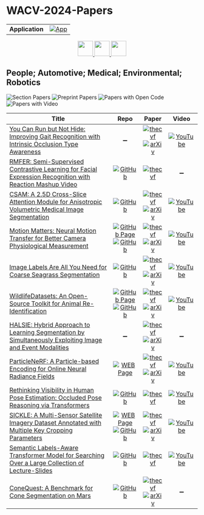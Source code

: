 # WACV-2024-Papers

<table>
    <tr>
        <td><strong>Application</strong></td>
        <td>
            <a href="https://huggingface.co/spaces/DmitryRyumin/NewEraAI-Papers" style="float:left;">
                <img src="https://img.shields.io/badge/🤗-NewEraAI--Papers-FFD21F.svg" alt="App" />
            </a>
        </td>
    </tr>
</table>

<div align="center">
    <a href="https://github.com/DmitryRyumin/WACV-2024-Papers/blob/main/sections/oral_3d_ad_efpe_vx.md">
        <img src="https://cdn.jsdelivr.net/gh/DmitryRyumin/NewEraAI-Papers@main/images/left.svg" width="40" alt="" />
    </a>
    <a href="https://github.com/DmitryRyumin/WACV-2024-Papers/">
        <img src="https://cdn.jsdelivr.net/gh/DmitryRyumin/NewEraAI-Papers@main/images/home.svg" width="40" alt="" />
    </a>
    <a href="https://github.com/DmitryRyumin/WACV-2024-Papers/blob/main/sections/image_recognition_and_understanding.md">
        <img src="https://cdn.jsdelivr.net/gh/DmitryRyumin/NewEraAI-Papers@main/images/right.svg" width="40" alt="" />
    </a>
</div>

## People; Automotive; Medical; Environmental; Robotics

![Section Papers](https://img.shields.io/badge/Section%20Papers-12-42BA16) ![Preprint Papers](https://img.shields.io/badge/Preprint%20Papers-9-b31b1b) ![Papers with Open Code](https://img.shields.io/badge/Papers%20with%20Open%20Code-9-1D7FBF) ![Papers with Video](https://img.shields.io/badge/Papers%20with%20Video-9-FF0000)

| **Title** | **Repo** | **Paper** | **Video** |
|-----------|:--------:|:---------:|:---------:|
| [You Can Run but Not Hide: Improving Gait Recognition with Intrinsic Occlusion Type Awareness](https://openaccess.thecvf.com/content/WACV2024/html/Gupta_You_Can_Run_but_Not_Hide_Improving_Gait_Recognition_With_WACV_2024_paper.html) | :heavy_minus_sign: | [![thecvf](https://img.shields.io/badge/pdf-thecvf-7395C5.svg)](https://openaccess.thecvf.com/content/WACV2024/papers/Gupta_You_Can_Run_but_Not_Hide_Improving_Gait_Recognition_With_WACV_2024_paper.pdf) <br /> [![arXiv](https://img.shields.io/badge/arXiv-2312.02290-b31b1b.svg)](http://arxiv.org/abs/2312.02290) | [![YouTube](https://img.shields.io/badge/YouTube-%23FF0000.svg?style=for-the-badge&logo=YouTube&logoColor=white)](https://www.youtube.com/watch?v=mVF0AP7xnsw) |
| [RMFER: Semi-Supervised Contrastive Learning for Facial Expression Recognition with Reaction Mashup Video](https://openaccess.thecvf.com/content/WACV2024/html/Cho_RMFER_Semi-Supervised_Contrastive_Learning_for_Facial_Expression_Recognition_With_Reaction_WACV_2024_paper.html) | [![GitHub](https://img.shields.io/github/stars/yunseongcho/RMFER?style=flat)](https://github.com/yunseongcho/RMFER) | [![thecvf](https://img.shields.io/badge/pdf-thecvf-7395C5.svg)](https://openaccess.thecvf.com/content/WACV2024/papers/Cho_RMFER_Semi-Supervised_Contrastive_Learning_for_Facial_Expression_Recognition_With_Reaction_WACV_2024_paper.pdf) | :heavy_minus_sign: |
| [CSAM: A 2.5D Cross-Slice Attention Module for Anisotropic Volumetric Medical Image Segmentation](https://openaccess.thecvf.com/content/WACV2024/html/Hung_CSAM_A_2.5D_Cross-Slice_Attention_Module_for_Anisotropic_Volumetric_Medical_WACV_2024_paper.html) | [![GitHub](https://img.shields.io/github/stars/aL3x-O-o-Hung/CSAM?style=flat)](https://github.com/aL3x-O-o-Hung/CSAM) | [![thecvf](https://img.shields.io/badge/pdf-thecvf-7395C5.svg)](https://openaccess.thecvf.com/content/WACV2024/papers/Hung_CSAM_A_2.5D_Cross-Slice_Attention_Module_for_Anisotropic_Volumetric_Medical_WACV_2024_paper.pdf) <br /> [![arXiv](https://img.shields.io/badge/arXiv-2311.04942-b31b1b.svg)](http://arxiv.org/abs/2311.04942) | [![YouTube](https://img.shields.io/badge/YouTube-%23FF0000.svg?style=for-the-badge&logo=YouTube&logoColor=white)](https://www.youtube.com/watch?v=miwi-3l1NZI) |
| [Motion Matters: Neural Motion Transfer for Better Camera Physiological Measurement](https://openaccess.thecvf.com/content/WACV2024/html/Paruchuri_Motion_Matters_Neural_Motion_Transfer_for_Better_Camera_Physiological_Measurement_WACV_2024_paper.html) | [![GitHub Page](https://img.shields.io/badge/GitHub-Page-159957.svg)](https://motion-matters.github.io/) <br /> [![GitHub](https://img.shields.io/github/stars/Roni-Lab/MA-rPPG-Video-Toolbox?style=flat)](https://github.com/Roni-Lab/MA-rPPG-Video-Toolbox) | [![thecvf](https://img.shields.io/badge/pdf-thecvf-7395C5.svg)](https://openaccess.thecvf.com/content/WACV2024/papers/Paruchuri_Motion_Matters_Neural_Motion_Transfer_for_Better_Camera_Physiological_Measurement_WACV_2024_paper.pdf) <br /> [![arXiv](https://img.shields.io/badge/arXiv-2303.12059-b31b1b.svg)](http://arxiv.org/abs/2303.12059) | [![YouTube](https://img.shields.io/badge/YouTube-%23FF0000.svg?style=for-the-badge&logo=YouTube&logoColor=white)](https://www.youtube.com/watch?v=wOSZvWIEkpA) |
| [Image Labels Are All You Need for Coarse Seagrass Segmentation](https://openaccess.thecvf.com/content/WACV2024/html/Raine_Image_Labels_Are_All_You_Need_for_Coarse_Seagrass_Segmentation_WACV_2024_paper.html) | [![GitHub](https://img.shields.io/github/stars/sgraine/bag-of-seagrass?style=flat)](https://github.com/sgraine/bag-of-seagrass) | [![thecvf](https://img.shields.io/badge/pdf-thecvf-7395C5.svg)](https://openaccess.thecvf.com/content/WACV2024/papers/Raine_Image_Labels_Are_All_You_Need_for_Coarse_Seagrass_Segmentation_WACV_2024_paper.pdf) <br /> [![arXiv](https://img.shields.io/badge/arXiv-2303.00973-b31b1b.svg)](http://arxiv.org/abs/2303.00973) | [![YouTube](https://img.shields.io/badge/YouTube-%23FF0000.svg?style=for-the-badge&logo=YouTube&logoColor=white)](https://www.youtube.com/watch?v=K_KJfyRrtn4) |
| [WildlifeDatasets: An Open-Source Toolkit for Animal Re-Identification](https://openaccess.thecvf.com/content/WACV2024/html/Cermak_WildlifeDatasets_An_Open-Source_Toolkit_for_Animal_Re-Identification_WACV_2024_paper.html) | [![GitHub Page](https://img.shields.io/badge/GitHub-Page-159957.svg)](https://wildlifedatasets.github.io/wildlife-datasets/) <br /> [![GitHub](https://img.shields.io/github/stars/WildlifeDatasets/wildlife-datasets?style=flat)](https://github.com/WildlifeDatasets/wildlife-datasets) | [![thecvf](https://img.shields.io/badge/pdf-thecvf-7395C5.svg)](https://openaccess.thecvf.com/content/WACV2024/papers/Cermak_WildlifeDatasets_An_Open-Source_Toolkit_for_Animal_Re-Identification_WACV_2024_paper.pdf) <br /> [![arXiv](https://img.shields.io/badge/arXiv-2311.09118-b31b1b.svg)](http://arxiv.org/abs/2311.09118) | [![YouTube](https://img.shields.io/badge/YouTube-%23FF0000.svg?style=for-the-badge&logo=YouTube&logoColor=white)](https://www.youtube.com/watch?v=9vBEgmdii2w) |
| [HALSIE: Hybrid Approach to Learning Segmentation by Simultaneously Exploiting Image and Event Modalities](https://openaccess.thecvf.com/content/WACV2024/html/Biswas_HALSIE_Hybrid_Approach_to_Learning_Segmentation_by_Simultaneously_Exploiting_Image_WACV_2024_paper.html) | :heavy_minus_sign: | [![thecvf](https://img.shields.io/badge/pdf-thecvf-7395C5.svg)](https://openaccess.thecvf.com/content/WACV2024/papers/Biswas_HALSIE_Hybrid_Approach_to_Learning_Segmentation_by_Simultaneously_Exploiting_Image_WACV_2024_paper.pdf) <br /> [![arXiv](https://img.shields.io/badge/arXiv-2211.10754-b31b1b.svg)](http://arxiv.org/abs/2211.10754) | :heavy_minus_sign: |
| [ParticleNeRF: A Particle-based Encoding for Online Neural Radiance Fields](https://openaccess.thecvf.com/content/WACV2024/html/Abou-Chakra_ParticleNeRF_A_Particle-Based_Encoding_for_Online_Neural_Radiance_Fields_WACV_2024_paper.html) | [![WEB Page](https://img.shields.io/badge/WEB-Page-159957.svg)](https://sites.google.com/view/particlenerf) | [![thecvf](https://img.shields.io/badge/pdf-thecvf-7395C5.svg)](https://openaccess.thecvf.com/content/WACV2024/papers/Abou-Chakra_ParticleNeRF_A_Particle-Based_Encoding_for_Online_Neural_Radiance_Fields_WACV_2024_paper.pdf) <br /> [![arXiv](https://img.shields.io/badge/arXiv-2211.04041-b31b1b.svg)](http://arxiv.org/abs/2211.04041) | [![YouTube](https://img.shields.io/badge/YouTube-%23FF0000.svg?style=for-the-badge&logo=YouTube&logoColor=white)](https://www.youtube.com/watch?v=DgBoFgCyXvs) |
| [Rethinking Visibility in Human Pose Estimation: Occluded Pose Reasoning via Transformers](https://openaccess.thecvf.com/content/WACV2024/html/Sun_Rethinking_Visibility_in_Human_Pose_Estimation_Occluded_Pose_Reasoning_via_WACV_2024_paper.html) | [![GitHub](https://img.shields.io/github/stars/pengzhansun/Occluded-Pose-Reasoning?style=flat)](https://github.com/pengzhansun/Occluded-Pose-Reasoning) | [![thecvf](https://img.shields.io/badge/pdf-thecvf-7395C5.svg)](https://openaccess.thecvf.com/content/WACV2024/papers/Sun_Rethinking_Visibility_in_Human_Pose_Estimation_Occluded_Pose_Reasoning_via_WACV_2024_paper.pdf) | [![YouTube](https://img.shields.io/badge/YouTube-%23FF0000.svg?style=for-the-badge&logo=YouTube&logoColor=white)](https://www.youtube.com/watch?v=nh2zy8STl9s) |
| [SICKLE: A Multi-Sensor Satellite Imagery Dataset Annotated with Multiple Key Cropping Parameters](https://openaccess.thecvf.com/content/WACV2024/html/Sani_SICKLE_A_Multi-Sensor_Satellite_Imagery_Dataset_Annotated_With_Multiple_Key_WACV_2024_paper.html) | [![WEB Page](https://img.shields.io/badge/WEB-Page-159957.svg)](https://sites.google.com/iiitd.ac.in/sickle/home) <br /> [![GitHub](https://img.shields.io/github/stars/Depanshu-Sani/SICKLE?style=flat)](https://github.com/Depanshu-Sani/SICKLE) | [![thecvf](https://img.shields.io/badge/pdf-thecvf-7395C5.svg)](https://openaccess.thecvf.com/content/WACV2024/papers/Sani_SICKLE_A_Multi-Sensor_Satellite_Imagery_Dataset_Annotated_With_Multiple_Key_WACV_2024_paper.pdf) <br /> [![arXiv](https://img.shields.io/badge/arXiv-2312.00069-b31b1b.svg)](http://arxiv.org/abs/2312.00069) | [![YouTube](https://img.shields.io/badge/YouTube-%23FF0000.svg?style=for-the-badge&logo=YouTube&logoColor=white)](https://www.youtube.com/watch?v=RxgTQYydH34) |
| [Semantic Labels-Aware Transformer Model for Searching Over a Large Collection of Lecture-Slides](https://openaccess.thecvf.com/content/WACV2024/html/Jobin_Semantic_Labels-Aware_Transformer_Model_for_Searching_Over_a_Large_Collection_WACV_2024_paper.html) | [![GitHub](https://img.shields.io/github/stars/jobinkv/LecSD?style=flat)](https://github.com/jobinkv/LecSD) | [![thecvf](https://img.shields.io/badge/pdf-thecvf-7395C5.svg)](https://openaccess.thecvf.com/content/WACV2024/papers/Jobin_Semantic_Labels-Aware_Transformer_Model_for_Searching_Over_a_Large_Collection_WACV_2024_paper.pdf) | [![YouTube](https://img.shields.io/badge/YouTube-%23FF0000.svg?style=for-the-badge&logo=YouTube&logoColor=white)](https://www.youtube.com/watch?v=6BtL4B7wduQ) |
| [ConeQuest: A Benchmark for Cone Segmentation on Mars](https://openaccess.thecvf.com/content/WACV2024/html/Purohit_ConeQuest_A_Benchmark_for_Cone_Segmentation_on_Mars_WACV_2024_paper.html) | [![GitHub](https://img.shields.io/github/stars/kerner-lab/ConeQuest?style=flat)](https://github.com/kerner-lab/ConeQuest) | [![thecvf](https://img.shields.io/badge/pdf-thecvf-7395C5.svg)](https://openaccess.thecvf.com/content/WACV2024/papers/Purohit_ConeQuest_A_Benchmark_for_Cone_Segmentation_on_Mars_WACV_2024_paper.pdf) <br /> [![arXiv](https://img.shields.io/badge/arXiv-2311.08657-b31b1b.svg)](http://arxiv.org/abs/2311.08657) | :heavy_minus_sign: |
